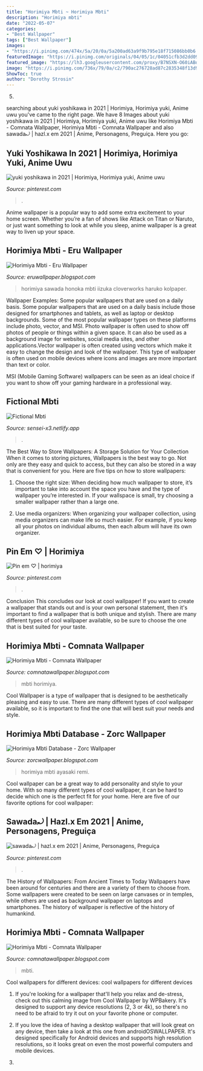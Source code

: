 ```yaml
---
title: "Horimiya Mbti ~ Horimiya Mbti"
description: "Horimiya mbti"
date: "2022-05-07"
categories:
- "Best Wallpaper"
tags: ["Best Wallpaper"]
images:
- "https://i.pinimg.com/474x/5a/20/0a/5a200ad63a9f9b795e18f715086bb0b6.jpg"
featuredImage: "https://i.pinimg.com/originals/04/05/1c/04051cfb3d2dd09cd36c880e3effa26e.jpg"
featured_image: "https://lh3.googleusercontent.com/proxy/B7NSXN-O60iABd0Avw6FdEXR-W8tIMUvTPMbl0Gq_RSBr-1-u10Nr-tpDrqdavGmaFio9YsBZEV3J4rkeFw36JrP2OOVSF0pJEBijRU5ZSjJ7AsrArgj_Zaf_Zy9WAlNTDwcedJSjYBVzWEEabQSfWbsWJur=w1200-h630-p-k-no-nu"
image: "https://i.pinimg.com/736x/79/0a/c2/790ac276728ad87c2835348f13d9333f.jpg"
ShowToc: true
author: "Dorothy Strosin"
---
```



5.

	

		
searching about yuki yoshikawa in 2021 | Horimiya, Horimiya yuki, Anime uwu you've came to the right page. We have 8 Images about yuki yoshikawa in 2021 | Horimiya, Horimiya yuki, Anime uwu like Horimiya Mbti - Comnata Wallpaper, Horimiya Mbti - Comnata Wallpaper and also sawada⤾ | hazl.x em 2021 | Anime, Personagens, Preguiça. Here you go:
		
    
## Yuki Yoshikawa In 2021 | Horimiya, Horimiya Yuki, Anime Uwu

<img loading=lazy src="https://i.pinimg.com/736x/79/0a/c2/790ac276728ad87c2835348f13d9333f.jpg" onerror="this.onerror=null;this.src='https://tse1.mm.bing.net/th?id=OIP.Bwi7A0DIxxbXCkLfX_uyzwHaHa&amp;pid=15.1';" alt="yuki yoshikawa in 2021 | Horimiya, Horimiya yuki, Anime uwu">

_Source: pinterest.com_

>. 

	

Anime wallpaper is a popular way to add some extra excitement to your home screen. Whether you’re a fan of shows like Attack on Titan or Naruto, or just want something to look at while you sleep, anime wallpaper is a great way to liven up your space.

    
## Horimiya Mbti - Eru Wallpaper

<img loading=lazy src="https://i.pinimg.com/474x/5a/20/0a/5a200ad63a9f9b795e18f715086bb0b6.jpg" onerror="this.onerror=null;this.src='https://tse4.mm.bing.net/th?id=OIP.zPu04TiyoF7q3WnyjaFehQAAAA&amp;pid=15.1';" alt="Horimiya Mbti - Eru Wallpaper">

_Source: eruwallpaper.blogspot.com_

>horimiya sawada honoka mbti iizuka cloverworks haruko kolpaper. 

	

Wallpaper Examples: Some popular wallpapers that are used on a daily basis.
Some popular wallpapers that are used on a daily basis include those designed for smartphones and tablets, as well as laptop or desktop backgrounds. Some of the most popular wallpaper types on these platforms include photo, vector, and MSI. 
Photo wallpaper is often used to show off photos of people or things within a given space. It can also be used as a background image for websites, social media sites, and other applications.Vector wallpaper is often created using vectors which make it easy to change the design and look of the wallpaper. This type of wallpaper is often used on mobile devices where icons and images are more important than text or color. 

MSI (Mobile Gaming Software) wallpapers can be seen as an ideal choice if you want to show off your gaming hardware in a professional way.

    
## Fictional Mbti

<img loading=lazy src="https://64.media.tumblr.com/ef226fe633276599fd5b212fa95c0b33/2b10a689bb9a972e-b7/s1280x1920/b20b57e12186996c8feea56830bc3f99c4e4c401.jpg" onerror="this.onerror=null;this.src='https://tse4.mm.bing.net/th?id=OIP.BefgAi5Hy2Md-8wJfV0CDAHaLH&amp;pid=15.1';" alt="Fictional Mbti">

_Source: sensei-x3.netlify.app_

>. 

	

The Best Way to Store Wallpapers: A Storage Solution for Your Collection
When it comes to storing pictures, Wallpapers is the best way to go. Not only are they easy and quick to access, but they can also be stored in a way that is convenient for you. Here are five tips on how to store wallpapers:
1) Choose the right size: When deciding how much wallpaper to store, it’s important to take into account the space you have and the type of wallpaper you’re interested in. If your wallspace is small, try choosing a smaller wallpaper rather than a large one.

2) Use media organizers: When organizing your wallpaper collection, using media organizers can make life so much easier. For example, if you keep all your photos on individual albums, then each album will have its own organizer.

    
## Pin Em ♡︎ | Horimiya

<img loading=lazy src="https://i.pinimg.com/736x/e7/ce/02/e7ce0260a5a5e16de5927c77aba5c958.jpg" onerror="this.onerror=null;this.src='https://tse3.mm.bing.net/th?id=OIP.gOiuOjuLEO2epHFZOY7GcQHaHa&amp;pid=15.1';" alt="Pin em ♡︎ | horimiya">

_Source: pinterest.com_

>. 

	

Conclusion
This concludes our look at cool wallpaper! If you want to create a wallpaper that stands out and is your own personal statement, then it's important to find a wallpaper that is both unique and stylish. There are many different types of cool wallpaper available, so be sure to choose the one that is best suited for your taste.

    
## Horimiya Mbti - Comnata Wallpaper

<img loading=lazy src="https://i.pinimg.com/originals/9d/a9/7f/9da97f37db6009c82ddc42cc5d6c7b17.jpg" onerror="this.onerror=null;this.src='https://tse1.mm.bing.net/th?id=OIP.1-UwcygBoKRplcKDLw2RVQHaHa&amp;pid=15.1';" alt="Horimiya Mbti - Comnata Wallpaper">

_Source: comnatawallpaper.blogspot.com_

>mbti horimiya. 

	

Cool Wallpaper is a type of wallpaper that is designed to be aesthetically pleasing and easy to use. There are many different types of cool wallpaper available, so it is important to find the one that will best suit your needs and style.

    
## Horimiya Mbti Database - Zorc Wallpaper

<img loading=lazy src="https://www.personality-database.com/profile_images/45694.png?id=154968" onerror="this.onerror=null;this.src='https://tse4.mm.bing.net/th?id=OIP.2h-f6qW816tE2rWQQweEaQAAAA&amp;pid=15.1';" alt="Horimiya Mbti Database - Zorc Wallpaper">

_Source: zorcwallpaper.blogspot.com_

>horimiya mbti ayasaki remi. 

	

Cool wallpaper can be a great way to add personality and style to your home. With so many different types of cool wallpaper, it can be hard to decide which one is the perfect fit for your home. Here are five of our favorite options for cool wallpaper: 

    
## Sawada⤾ | Hazl.x Em 2021 | Anime, Personagens, Preguiça

<img loading=lazy src="https://i.pinimg.com/originals/04/05/1c/04051cfb3d2dd09cd36c880e3effa26e.jpg" onerror="this.onerror=null;this.src='https://tse3.mm.bing.net/th?id=OIP.BgeRSWjzLUF3F77lYB0RmQHaHa&amp;pid=15.1';" alt="sawada⤾ | hazl.x em 2021 | Anime, Personagens, Preguiça">

_Source: pinterest.com_

>. 

	

The History of Wallpapers: From Ancient Times to Today
Wallpapers have been around for centuries and there are a variety of them to choose from. Some wallpapers were created to be seen on large canvases or in temples, while others are used as background wallpaper on laptops and smartphones. The history of wallpaper is reflective of the history of humankind.

    
## Horimiya Mbti - Comnata Wallpaper

<img loading=lazy src="https://lh3.googleusercontent.com/proxy/B7NSXN-O60iABd0Avw6FdEXR-W8tIMUvTPMbl0Gq_RSBr-1-u10Nr-tpDrqdavGmaFio9YsBZEV3J4rkeFw36JrP2OOVSF0pJEBijRU5ZSjJ7AsrArgj_Zaf_Zy9WAlNTDwcedJSjYBVzWEEabQSfWbsWJur=w1200-h630-p-k-no-nu" onerror="this.onerror=null;this.src='https://tse4.mm.bing.net/th?id=OIP.sWjIbvKS_b0PRtBis-Ld_wHaGj&amp;pid=15.1';" alt="Horimiya Mbti - Comnata Wallpaper">

_Source: comnatawallpaper.blogspot.com_

>mbti. 

	

Cool wallpapers for different devices:
cool wallpapers for different devices 

1. If you're looking for a wallpaper that'll help you relax and de-stress, check out this calming image from Cool Wallpaper by WPBakery. It's designed to support any device resolutions (2, 3 or 4k), so there's no need to be afraid to try it out on your favorite phone or computer.

2. If you love the idea of having a desktop wallpaper that will look great on any device, then take a look at this one from androidOSWALLPAPER. It's designed specifically for Android devices and supports high resolution resolutions, so it looks great on even the most powerful computers and mobile devices.

3.

